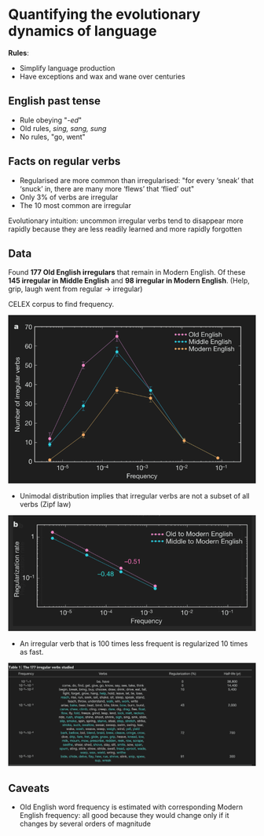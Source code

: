 # Quantifying the evolutionary dynamics of language

**Rules**:

- Simplify language production
- Have exceptions and wax and wane over centuries

## English past tense

- Rule obeying "*-ed*"
- Old rules, *sing, sang, sung*
- No rules, "go, went"

## Facts on regular verbs

- Regularised are more common than irregularised: "for every ‘sneak’ that ‘snuck’ in, there are many more ‘flews’ that ‘flied’ out" 
- Only 3% of verbs are irregular
- The 10 most common are irregular

Evolutionary intuition: uncommon irregular verbs tend to disappear more rapidly because they are less readily learned and more rapidly forgotten

## Data 

Found **177 Old English irregulars** that remain in Modern English. Of these **145 irregular in Middle English** and **98 irregular in Modern English**. (Help, grip, laugh went from regular -> irregular)

CELEX corpus to find frequency.

![Frequency](plots/frequency.png)


- Unimodal distribution implies that irregular verbs are not a subset of all verbs (Zipf law)

![Reg](plots/regularization.png)


- An irregular verb that is 100 times less frequent is regularized 10 times as fast.

![Halflife](plots/halflife.png)


## Caveats 

- Old English word frequency is estimated with corresponding Modern English frequency: all good because they would change only if it changes by several orders of magnitude